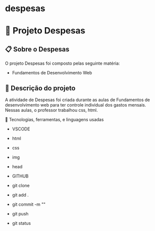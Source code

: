 # despesas

# 🚀 Projeto Despesas

## 📋 Sobre o Despesas

O projeto Despesas foi composto pelas seguinte matéria:

* Fundamentos de Desenvolvimento Web

## 📄 Descrição do projeto

A atividade de Despesas foi criada durante as aulas de Fundamentos de desenvolvimento web para ter controle individual dos gastos mensais. Nessas aulas, o professor trabalhou css, html.

🔧 Tecnologias, ferramentas, e linguagens usadas

* VSCODE

* html

* css

* img

* head

* GITHUB

* git clone

* git add .

* git commit -m ""

* git push

* git status
